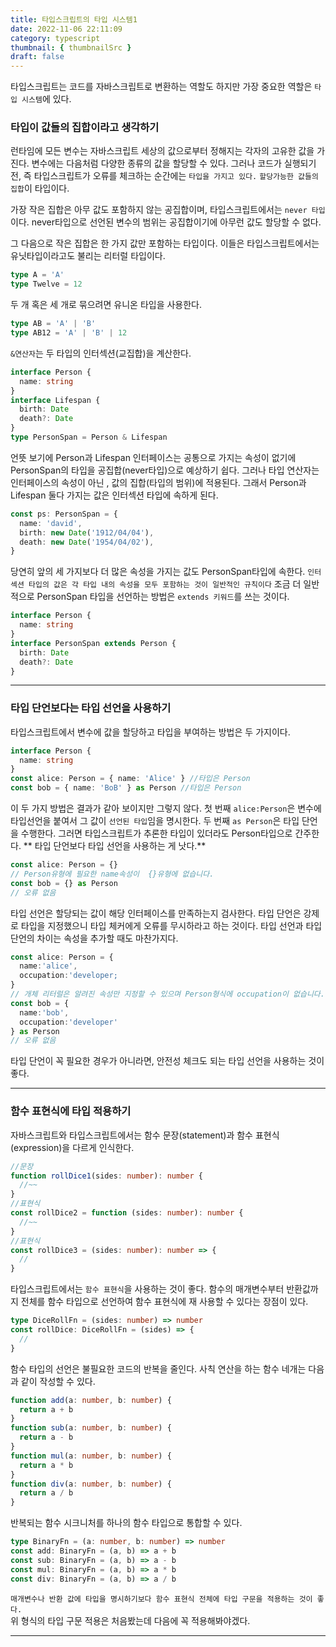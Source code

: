 ```yaml
---
title: 타입스크립트의 타입 시스템1
date: 2022-11-06 22:11:09
category: typescript
thumbnail: { thumbnailSrc }
draft: false
---
```


타입스크립트는 코드를 자바스크립트로 변환하는 역할도 하지만 가장 중요한 역할은 `타입 시스템`에 있다.

### 타입이 값들의 집합이라고 생각하기

런타임에 모든 변수는 자바스크립트 세상의 값으로부터 정해지는 각자의 고유한 값을 가진다.
변수에는 다음처럼 다양한 종류의 값을 할당할 수 있다.
그러나 코드가 실행되기 전, 즉 타입스크립트가 오류를 체크하는 순간에는 `타입을 가지고 있다.`
`할당가능한 값들의 집합`이 타입이다.

가장 작은 집합은 아무 값도 포함하지 않는 공집합이며, 타입스크립트에서는 `never 타입`이다.
never타입으로 선언된 변수의 범위는 공집합이기에 아무런 값도 할당할 수 없다.

그 다음으로 작은 집합은 한 가지 값만 포함하는 타입이다. 이들은 타입스크립트에서는 유닛타입이라고도 불리는 리터럴 타입이다.

```ts
type A = 'A'
type Twelve = 12
```

두 개 혹은 세 개로 묶으려면 유니온 타입을 사용한다.

```ts
type AB = 'A' | 'B'
type AB12 = 'A' | 'B' | 12
```

`&연산자`는 두 타입의 인터섹션(교집합)을 계산한다.

```ts
interface Person {
  name: string
}
interface Lifespan {
  birth: Date
  death?: Date
}
type PersonSpan = Person & Lifespan
```

언뜻 보기에 Person과 Lifespan 인터페이스는 공통으로 가지는 속성이 없기에 PersonSpan의 타입을 공집합(never타입)으로 예상하기 쉽다.
그러나 타입 연산자는 인터페이스의 속성이 아닌 , 값의 집합(타입의 범위)에 적용된다.
그래서 Person과 Lifespan 둘다 가지는 값은 인터섹션 타입에 속하게 된다.

```ts
const ps: PersonSpan = {
  name: 'david',
  birth: new Date('1912/04/04'),
  death: new Date('1954/04/02'),
}
```

당연히 앞의 세 가지보다 더 많은 속성을 가지는 값도 PersonSpan타입에 속한다.
`인터섹션 타입의 값은 각 타입 내의 속성을 모두 포함하는 것이 일반적인 규칙이다`
조금 더 일반적으로 PersonSpan 타입을 선언하는 방법은 `extends 키워드`를 쓰는 것이다.

```ts
interface Person {
  name: string
}
interface PersonSpan extends Person {
  birth: Date
  death?: Date
}
```

---

### 타입 단언보다는 타입 선언을 사용하기

타입스크립트에서 변수에 값을 할당하고 타입을 부여하는 방법은 두 가지이다.

```ts
interface Person {
  name: string
}
const alice: Person = { name: 'Alice' } //타입은 Person
const bob = { name: 'BoB' } as Person //타입은 Person
```

이 두 가지 방법은 결과가 같아 보이지만 그렇지 않다.
첫 번째 `alice:Person`은 변수에 타입선언을 붙여서 그 값이 `선언된 타입`임을 명시한다.
두 번째 `as Person`은 타입 단언을 수행한다. 그러면 타입스크립트가 추론한 타입이 있더라도 Person타입으로 간주한다.
** 타입 단언보다 타입 선언을 사용하는 게 낫다.**

```ts
const alice: Person = {}
// Person유형에 필요한 name속성이  {}유형에 없습니다.
const bob = {} as Person
// 오류 없음
```

타입 선언은 할당되는 값이 해당 인터페이스를 만족하는지 검사한다. 타입 단언은 강제로 타입을 지정했으니 타입 체커에게 오류를 무시하라고 하는 것이다.
타입 선언과 타입 단언의 차이는 속성을 추가할 때도 마찬가지다.

```ts
const alice: Person = {
  name:'alice',
  occupation:'developer;
}
// 개체 리터럴은 알려진 속성만 지정할 수 있으며 Person형식에 occupation이 없습니다.
const bob = {
  name:'bob',
  occupation:'developer'
} as Person
// 오류 없음
```

타입 단언이 꼭 필요한 경우가 아니라면, 안전성 체크도 되는 타입 선언을 사용하는 것이 좋다.

---

### 함수 표현식에 타입 적용하기

자바스크립트와 타입스크립트에서는 함수 문장(statement)과 함수 표현식(expression)을 다르게 인식한다.

```ts
//문장
function rollDice1(sides: number): number {
  //~~
}
//표현식
const rollDice2 = function (sides: number): number {
  //~~
}
//표현식
const rollDice3 = (sides: number): number => {
  //
}
```

타입스크립트에서는 `함수 표현식`을 사용하는 것이 좋다. 함수의 매개변수부터 반환값까지 전체를 함수 타입으로 선언하여 함수 표현식에 재 사용할 수 있다는 장점이 있다.

```ts
type DiceRollFn = (sides: number) => number
const rollDice: DiceRollFn = (sides) => {
  //
}
```

함수 타입의 선언은 불필요한 코드의 반복을 줄인다. 사칙 연산을 하는 함수 네개는 다음과 같이 작성할 수 있다.

```ts
function add(a: number, b: number) {
  return a + b
}
function sub(a: number, b: number) {
  return a - b
}
function mul(a: number, b: number) {
  return a * b
}
function div(a: number, b: number) {
  return a / b
}
```

반복되는 함수 시크니처를 하나의 함수 타입으로 통합할 수 있다.

```ts
type BinaryFn = (a: number, b: number) => number
const add: BinaryFn = (a, b) => a + b
const sub: BinaryFn = (a, b) => a - b
const mul: BinaryFn = (a, b) => a * b
const div: BinaryFn = (a, b) => a / b
```

`매개변수나 반환 값에 타입을 명시하기보다 함수 표현식 전체에 타입 구문을 적용하는 것이 좋다.`<br/>
위 형식의 타입 구문 적용은 처음봤는데 다음에 꼭 적용해봐야겠다.

---
